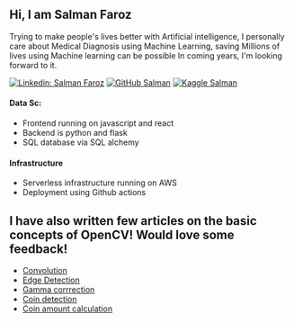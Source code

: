 ## Hi, I am Salman Faroz

  Trying to make people's lives better with Artificial intelligence, I personally care about Medical Diagnosis using Machine Learning, saving Millions of lives using Machine learning can be possible In coming years, I'm looking forward to it. 

[![Linkedin: Salman Faroz](https://img.shields.io/badge/-Tina_Zhou_Hui-blue?style=flat-square&logo=Linkedin&logoColor=white&link=https://www.linkedin.com/in/salman-faroz-data-scientist/)](https://www.linkedin.com/in/salman-faroz-data-scientist/)
[![GitHub Salman](https://img.shields.io/github/followers/stsfaroz?label=follow&style=social)](https://github.com/stsfaroz)
[![Kaggle Salman](https://img.shields.io/github/followers/stsfaroz?label=follow&style=social)](https://github.com/stsfaroz)


#### Data Sc:
- Frontend running on javascript and react
- Backend is python and flask
- SQL database via SQL alchemy

#### Infrastructure
- Serverless infrastructure running on AWS
- Deployment using Github actions

## I have also written few articles on the basic concepts of OpenCV! Would love some feedback!
- [Convolution](https://dev.to/tinazhouhui/discovering-open-cv-using-python-2iak)
- [Edge Detection](https://dev.to/tinazhouhui/discovering-opencv-using-python-edge-detection-185g)
- [Gamma corrrection](https://dev.to/tinazhouhui/discovering-opencv-with-python-gamma-correction-3cnh)
- [Coin detection](https://dev.to/tinazhouhui/coin-detection-discovering-opencv-with-python-1ka1)
- [Coin amount calculation](https://dev.to/tinazhouhui/coin-amount-calculation-discovering-opencv-with-python-52gn)
